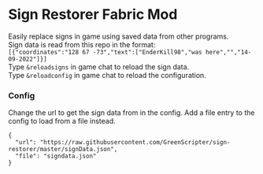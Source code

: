 # Sign Restorer Fabric Mod
Easily replace signs in game using saved data from other programs.  
Sign data is read from this repo in the format:  
`[{"coordinates":"128 67 -73","text":["EnderKill98","was here","","14-09-2022"]}]`  
Type `&reloadsigns` in game chat to reload the sign data.  
Type `&reloadconfig` in game chat to reload the configuration.  
### Config
Change the url to get the sign data from in the config.
Add a file entry to the config to load from a file instead.
```
{
  "url": "https://raw.githubusercontent.com/GreenScripter/sign-restorer/master/signData.json",
  "file": "signdata.json"
}
```
